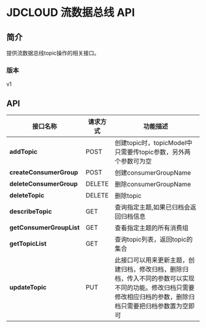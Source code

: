# JDCLOUD 流数据总线 API


## 简介
提供流数据总线topic操作的相关接口。


### 版本
v1


## API
|接口名称|请求方式|功能描述|
|---|---|---|
|**addTopic**|POST|创建topic时，topicModel中只需要传topic参数，另外两个参数可为空|
|**createConsumerGroup**|POST|创建consumerGroupName|
|**deleteConsumerGroup**|DELETE|删除consumerGroupName|
|**deleteTopic**|DELETE|删除topic|
|**describeTopic**|GET|查询指定主题,如果已归档会返回归档信息|
|**getConsumerGroupList**|GET|查看指定主题的所有消费组|
|**getTopicList**|GET|查询topic列表，返回topic的集合|
|**updateTopic**|PUT|此接口可以用来更新主题，创建归档，修改归档，删除归档，传入不同的参数可以实现不同的功能。修改归档只需要修改相应归档的参数，删除归档只需要把归档参数置为空即可|
